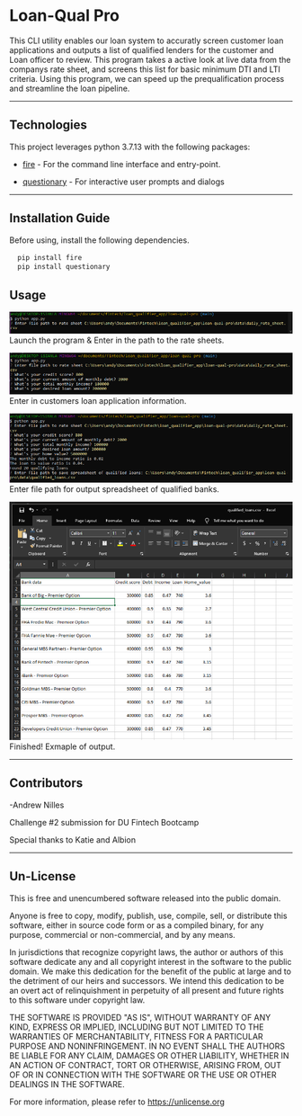 # Loan-Qual Pro

This CLI utility enables our loan system to accuratly screen customer loan applications and outputs a list of qualified lenders for the customer and Loan officer to review. This program takes a active look at live data from the companys rate sheet, and screens this list for basic minimum DTI and LTI criteria. Using this program, we can speed up the prequalification process and streamline the loan pipeline.

---

## Technologies

This project leverages python 3.7.13 with the following packages:

* [fire](https://github.com/google/python-fire) - For the command line interface and entry-point.

* [questionary](https://github.com/tmbo/questionary) - For interactive user prompts and dialogs

---

## Installation Guide

Before using, install the following dependencies.

```python
  pip install fire
  pip install questionary
```
## Usage


![Launch the program & Enter in the path to the rate sheets](2.PNG)
Launch the program & Enter in the path to the rate sheets.

![enter in customers loan application information](3.PNG)
Enter in customers loan application information.

![Enter file path for output spreadsheet of qualified banks](5.PNG)
Enter file path for output spreadsheet of qualified banks.

![Finished!](7.PNG)
Finished! Exmaple of output.


---

## Contributors

-Andrew Nilles

Challenge #2 submission for DU Fintech Bootcamp

Special thanks to Katie and Albion

---

## Un-License

This is free and unencumbered software released into the public domain.

Anyone is free to copy, modify, publish, use, compile, sell, or
distribute this software, either in source code form or as a compiled
binary, for any purpose, commercial or non-commercial, and by any
means.

In jurisdictions that recognize copyright laws, the author or authors
of this software dedicate any and all copyright interest in the
software to the public domain. We make this dedication for the benefit
of the public at large and to the detriment of our heirs and
successors. We intend this dedication to be an overt act of
relinquishment in perpetuity of all present and future rights to this
software under copyright law.

THE SOFTWARE IS PROVIDED "AS IS", WITHOUT WARRANTY OF ANY KIND,
EXPRESS OR IMPLIED, INCLUDING BUT NOT LIMITED TO THE WARRANTIES OF
MERCHANTABILITY, FITNESS FOR A PARTICULAR PURPOSE AND NONINFRINGEMENT.
IN NO EVENT SHALL THE AUTHORS BE LIABLE FOR ANY CLAIM, DAMAGES OR
OTHER LIABILITY, WHETHER IN AN ACTION OF CONTRACT, TORT OR OTHERWISE,
ARISING FROM, OUT OF OR IN CONNECTION WITH THE SOFTWARE OR THE USE OR
OTHER DEALINGS IN THE SOFTWARE.

For more information, please refer to <https://unlicense.org>
